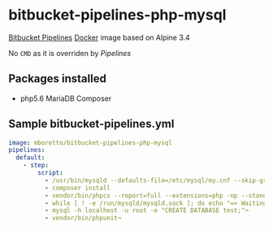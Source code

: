 # bitbucket-pipelines-php-mysql

[Bitbucket Pipelines](https://bitbucket.org/product/features/pipelines) [Docker](https://www.docker.com/) image based on Alpine 3.4 

No `CMD` as it is overriden by *Pipelines*

## Packages installed
 - php5.6  MariaDB Composer

## Sample bitbucket-pipelines.yml

```YAML
image: mboretto/bitbucket-pipelines-php-mysql
pipelines:
  default:
    - step:
        script:
          - /usr/bin/mysqld --defaults-file=/etc/mysql/my.cnf --skip-grant-table &
          - composer install
          - vendor/bin/phpcs --report=full --extensions=php -np --standard=build/phpcs .
          - while [ ! -e /run/mysqld/mysqld.sock ]; do echo "=> Waiting for confirmation of MySQL service startup.."; inotifywait -e create -q /run/mysqld/; done                                                   
          - mysql -h localhost -u root -e "CREATE DATABASE test;"¬
          - vendor/bin/phpunit¬
```
